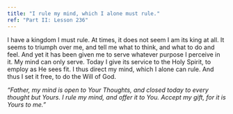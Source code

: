 ```yaml
---
title: "I rule my mind, which I alone must rule."
ref: "Part II: Lesson 236"
---
```


I have a kingdom I must rule. At times, it does not seem I am its king
at all. It seems to triumph over me, and tell me what to think, and what
to do and feel. And yet it has been given me to serve whatever purpose I
perceive in it. My mind can only serve. Today I give its service to the
Holy Spirit, to employ as He sees fit. I thus direct my mind, which I
alone can rule. And thus I set it free, to do the Will of God.

*“Father, my mind is open to Your Thoughts, and closed today to every
thought but Yours. I rule my mind, and offer it to You. Accept my gift,
for it is Yours to me.”*

